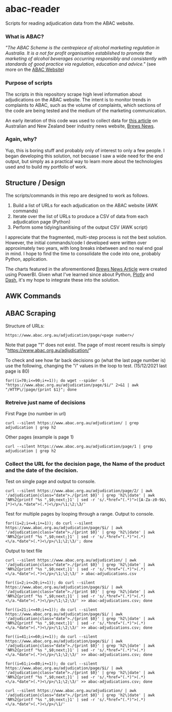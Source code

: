 # abac-reader

Scripts for reading adjudication data from the ABAC website.

### What is ABAC?

*"The ABAC Scheme is the centrepiece of alcohol marketing regulation in Australia.  It is a not for profit organisation established to promote the marketing of alcohol beverages occurring responsibly and consistently with standards of good practice via regulation, education and advice."* (see more on the [ABAC Website](https://www.abac.org.au/about/))

### Purpose of scripts
The scripts in this repository scrape high level information about adjudications on the ABAC website. The intent is to monitor trends in complaints to ABAC, such as the volume of complaints, which sections of the code are being tested and the medium of the marketing communication. 

An early iteration of this code was used to collect data for [this article](https://www.brewsnews.com.au/2021/12/22/complaints-spike-as-abac-judges-major-brands/) on Australian and New Zealand beer industry news website, [Brews News](https://www.brewsnews.com.au/).

### Again, why?
Yup, this is boring stuff and probably only of interest to only a few people. I began developing this solution, not becuase I saw a wide need for the end output, but simply as a practical way to learn more about the technologies used and to build my portfolio of work.

## Structure / Design
The scripts/commands in this repo are designed to work as follows.
1. Build a list of URLs for each adjudication on the ABAC website (AWK commands)
2. Iterate over the list of URLs to produce a CSV of data from each adjudication page (Python)
3. Perform some tidying/sanitising of the output CSV (AWK script)

I appreciate that the fragmented, multi-step process is not the best solution. However, the initial commands/code I developed were written over approximately two years, with long breaks inbetween and no real end goal in mind. I hope to find the time to consolidate the code into one, probably Python, application.

The charts featured in the aforementioned [Brews News Article](https://www.brewsnews.com.au/2021/12/22/complaints-spike-as-abac-judges-major-brands/) were created using PowerBI. Given what I've learned since about Python, [Plotly](https://plotly.com/) and [Dash](https://dash.plotly.com/), it's my hope to integrate these into the solution.

## AWK Commands

ABAC Scraping
-------------

Structure of URLs: 

`https://www.abac.org.au/adjudication/page/<page number>/`

Note that page "1" does not exist. The page of most recent results is simply "https://www.abac.org.au/adjudication/"


To check and see how far back decisions go (what the last page number is) use the following, changing the "i" values in the loop to test. (15/12/2021 last page is 80)

`for((i=70;i<=90;i+=1)); do wget --spider -S "https://www.abac.org.au/adjudication/page/$i/" 2>&1 | awk "/HTTP\/|page/{print $1}"; done`

### Retreive just name of decisions

First Page (no number in url)

`curl --silent https://www.abac.org.au/adjudication/ | grep adjudication | grep h2`

Other pages (example is page 1)

`curl --silent https://www.abac.org.au/adjudication/page/1 | grep adjudication | grep h2`

### Collect the URL for the decision page, the Name of the product and the date of the decision.

Test on single page and output to console.

`curl --silent https://www.abac.org.au/adjudication/page/2/ | awk '/adjudication|class="date">./{print $0}' | grep 'h2\|date' | awk 'NR%2{printf "%s ",$0;next;}1' | sed -r 's/.*href="(.*)">([A-Za-z0-9&\ ]*)<\/a.*date">(.*)<\/p>/\1;\2;\3/'`

Test for multiple pages by looping through a range. Output to console.

`for((i=2;i<=4;i+=1)); do curl --silent https://www.abac.org.au/adjudication/page/$i/ | awk '/adjudication|class="date">./{print $0}' | grep 'h2\|date' | awk 'NR%2{printf "%s ",$0;next;}1' | sed -r 's/.*href="(.*)">(.*)<\/a.*date">(.*)<\/p>/\1;\2;\3/'; done`

Output to text file

`curl --silent https://www.abac.org.au/adjudication/ | awk '/adjudication|class="date">./{print $0}' | grep 'h2\|date' | awk 'NR%2{printf "%s ",$0;next;}1' | sed -r 's/.*href="(.*)">(.*)<\/a.*date">(.*)<\/p>/\1;\2;\3/' > abac-adjudications.csv`

`for((i=2;i<=20;i+=1)); do curl --silent https://www.abac.org.au/adjudication/page/$i/ | awk '/adjudication|class="date">./{print $0}' | grep 'h2\|date' | awk 'NR%2{printf "%s ",$0;next;}1' | sed -r 's/.*href="(.*)">(.*)<\/a.*date">(.*)<\/p>/\1;\2;\3/' >> abac-adjudications.csv; done`

`for((i=21;i<=40;i+=1)); do curl --silent https://www.abac.org.au/adjudication/page/$i/ | awk '/adjudication|class="date">./{print $0}' | grep 'h2\|date' | awk 'NR%2{printf "%s ",$0;next;}1' | sed -r 's/.*href="(.*)">(.*)<\/a.*date">(.*)<\/p>/\1;\2;\3/' >> abac-adjudications.csv; done`

`for((i=41;i<=60;i+=1)); do curl --silent https://www.abac.org.au/adjudication/page/$i/ | awk '/adjudication|class="date">./{print $0}' | grep 'h2\|date' | awk 'NR%2{printf "%s ",$0;next;}1' | sed -r 's/.*href="(.*)">(.*)<\/a.*date">(.*)<\/p>/\1;\2;\3/' >> abac-adjudications.csv; done`

`for((i=61;i<=80;i+=1)); do curl --silent https://www.abac.org.au/adjudication/page/$i/ | awk '/adjudication|class="date">./{print $0}' | grep 'h2\|date' | awk 'NR%2{printf "%s ",$0;next;}1' | sed -r 's/.*href="(.*)">(.*)<\/a.*date">(.*)<\/p>/\1;\2;\3/' >> abac-adjudications.csv; done`



`curl --silent https://www.abac.org.au/adjudication/ | awk '/adjudication|class="date">./{print $0}' | grep 'h2\|date' | awk 'NR%2{printf "%s ",$0;next;}1' | sed -r 's/.*href="(.*)">(.*)<\/a.*date">(.*)<\/p>/\1/'`

